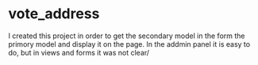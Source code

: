 # vote_address

I created this project in order to get the secondary model in the form the primory model and display it on the page. 
In the addmin panel it is easy to do, but in views and forms it was not clear/ 
